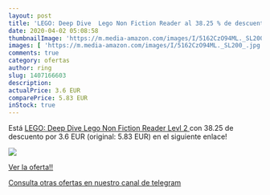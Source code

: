 ```yaml
---
layout: post
title: 'LEGO: Deep Dive  Lego Non Fiction Reader al 38.25 % de descuento'
date: 2020-04-02 05:08:58
thumbnailImage: 'https://m.media-amazon.com/images/I/5162CzO94ML._SL200_.jpg'
images: [ 'https://m.media-amazon.com/images/I/5162CzO94ML._SL200_.jpg' ]
comments: true
category: ofertas
author: ring
slug: 1407166603
description:
actualPrice: 3.6 EUR
comparePrice: 5.83 EUR
inStock: true
---
```


Está [LEGO: Deep Dive  Lego Non Fiction Reader Levl 2 ](https://www.amazon.com/dp/1407166603/?tag=redken08-20) con 38.25 de descuento por 3.6 EUR (original: 5.83 EUR) en el siguiente enlace!

[![](https://m.media-amazon.com/images/I/5162CzO94ML._SL200_.jpg)](https://www.amazon.com/dp/1407166603/?tag=redken08-20)

[Ver la oferta!!](https://www.amazon.com/dp/1407166603/?tag=redken08-20)

[Consulta otras ofertas en nuestro canal de telegram](https://t.me/s/ofertas25)
